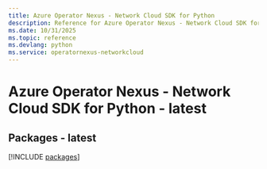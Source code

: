 ```yaml
---
title: Azure Operator Nexus - Network Cloud SDK for Python
description: Reference for Azure Operator Nexus - Network Cloud SDK for Python
ms.date: 10/31/2025
ms.topic: reference
ms.devlang: python
ms.service: operatornexus-networkcloud
---
```

# Azure Operator Nexus - Network Cloud SDK for Python - latest
## Packages - latest
[!INCLUDE [packages](operator-nexus---network-cloud-index.md)]